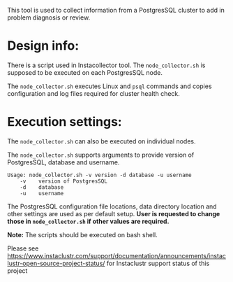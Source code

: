 
This tool is used to collect information from a PostgresSQL cluster to add in problem diagnosis or review.

# Design info:
There is a script used in Instacollector tool. The `node_collector.sh` is supposed to be executed on each PostgresSQL node.

The `node_collector.sh` executes Linux and `psql` commands and copies configuration and log files required for cluster health check.


# Execution settings:
The `node_collector.sh` can also be executed on individual nodes.

The `node_collector.sh` supports arguments to provide version of PostgresSQL, database and username.

```
Usage: node_collector.sh -v version -d database -u username
    -v    version of PostgresSQL
    -d    database
    -u    username
```

The PostgresSQL configuration file locations, data directory location and other settings are used as per default setup.
**User is requested to change those in `node_collector.sh` if other values are required.**

**Note:** The scripts should be executed on bash shell.

Please see https://www.instaclustr.com/support/documentation/announcements/instaclustr-open-source-project-status/ for Instaclustr support status of this project
